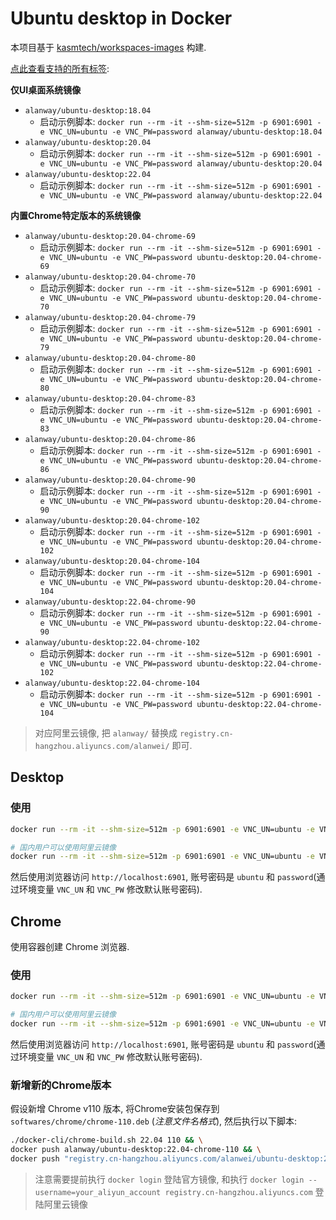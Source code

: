 # Ubuntu desktop in Docker

本项目基于 [kasmtech/workspaces-images](https://github.com/kasmtech/workspaces-images) 构建.

[点此查看支持的所有标签](https://hub.docker.com/r/alanway/ubuntu-desktop/tags):

**仅UI桌面系统镜像**

* `alanway/ubuntu-desktop:18.04`
  * 启动示例脚本: `docker run --rm -it --shm-size=512m -p 6901:6901 -e VNC_UN=ubuntu -e VNC_PW=password alanway/ubuntu-desktop:18.04`
* `alanway/ubuntu-desktop:20.04`
  * 启动示例脚本: `docker run --rm -it --shm-size=512m -p 6901:6901 -e VNC_UN=ubuntu -e VNC_PW=password alanway/ubuntu-desktop:20.04`
* `alanway/ubuntu-desktop:22.04`
  * 启动示例脚本: `docker run --rm -it --shm-size=512m -p 6901:6901 -e VNC_UN=ubuntu -e VNC_PW=password alanway/ubuntu-desktop:22.04`

**内置Chrome特定版本的系统镜像**

* `alanway/ubuntu-desktop:20.04-chrome-69`
  * 启动示例脚本: `docker run --rm -it --shm-size=512m -p 6901:6901 -e VNC_UN=ubuntu -e VNC_PW=password ubuntu-desktop:20.04-chrome-69`
* `alanway/ubuntu-desktop:20.04-chrome-70`
  * 启动示例脚本: `docker run --rm -it --shm-size=512m -p 6901:6901 -e VNC_UN=ubuntu -e VNC_PW=password ubuntu-desktop:20.04-chrome-70`
* `alanway/ubuntu-desktop:20.04-chrome-79`
  * 启动示例脚本: `docker run --rm -it --shm-size=512m -p 6901:6901 -e VNC_UN=ubuntu -e VNC_PW=password ubuntu-desktop:20.04-chrome-79`
* `alanway/ubuntu-desktop:20.04-chrome-80`
  * 启动示例脚本: `docker run --rm -it --shm-size=512m -p 6901:6901 -e VNC_UN=ubuntu -e VNC_PW=password ubuntu-desktop:20.04-chrome-80`
* `alanway/ubuntu-desktop:20.04-chrome-83`
  * 启动示例脚本: `docker run --rm -it --shm-size=512m -p 6901:6901 -e VNC_UN=ubuntu -e VNC_PW=password ubuntu-desktop:20.04-chrome-83`
* `alanway/ubuntu-desktop:20.04-chrome-86`
  * 启动示例脚本: `docker run --rm -it --shm-size=512m -p 6901:6901 -e VNC_UN=ubuntu -e VNC_PW=password ubuntu-desktop:20.04-chrome-86`
* `alanway/ubuntu-desktop:20.04-chrome-90`
  * 启动示例脚本: `docker run --rm -it --shm-size=512m -p 6901:6901 -e VNC_UN=ubuntu -e VNC_PW=password ubuntu-desktop:20.04-chrome-90`
* `alanway/ubuntu-desktop:20.04-chrome-102`
  * 启动示例脚本: `docker run --rm -it --shm-size=512m -p 6901:6901 -e VNC_UN=ubuntu -e VNC_PW=password ubuntu-desktop:20.04-chrome-102`
* `alanway/ubuntu-desktop:20.04-chrome-104`
  * 启动示例脚本: `docker run --rm -it --shm-size=512m -p 6901:6901 -e VNC_UN=ubuntu -e VNC_PW=password ubuntu-desktop:20.04-chrome-104`
* `alanway/ubuntu-desktop:22.04-chrome-90`
  * 启动示例脚本: `docker run --rm -it --shm-size=512m -p 6901:6901 -e VNC_UN=ubuntu -e VNC_PW=password ubuntu-desktop:22.04-chrome-90`
* `alanway/ubuntu-desktop:22.04-chrome-102`
  * 启动示例脚本: `docker run --rm -it --shm-size=512m -p 6901:6901 -e VNC_UN=ubuntu -e VNC_PW=password ubuntu-desktop:22.04-chrome-102`
* `alanway/ubuntu-desktop:22.04-chrome-104`
  * 启动示例脚本: `docker run --rm -it --shm-size=512m -p 6901:6901 -e VNC_UN=ubuntu -e VNC_PW=password ubuntu-desktop:22.04-chrome-104`

> 对应阿里云镜像, 把 `alanway/` 替换成 `registry.cn-hangzhou.aliyuncs.com/alanwei/` 即可.
## Desktop

### 使用

```bash
docker run --rm -it --shm-size=512m -p 6901:6901 -e VNC_UN=ubuntu -e VNC_PW=password alanway/ubuntu-desktop:20.04

# 国内用户可以使用阿里云镜像
docker run --rm -it --shm-size=512m -p 6901:6901 -e VNC_UN=ubuntu -e VNC_PW=password registry.cn-hangzhou.aliyuncs.com/alanwei/ubuntu-desktop:20.04
```

然后使用浏览器访问 `http://localhost:6901`, 账号密码是 `ubuntu` 和 `password`(通过环境变量 `VNC_UN` 和 `VNC_PW` 修改默认账号密码).

## Chrome

使用容器创建 Chrome 浏览器.

### 使用

```bash
docker run --rm -it --shm-size=512m -p 6901:6901 -e VNC_UN=ubuntu -e VNC_PW=password alanway/ubuntu-desktop:20.04-chrome-90

# 国内用户可以使用阿里云镜像
docker run --rm -it --shm-size=512m -p 6901:6901 -e VNC_UN=ubuntu -e VNC_PW=password registry.cn-hangzhou.aliyuncs.com/alanwei/ubuntu-desktop:20.04-chrome-86
```

然后使用浏览器访问 `http://localhost:6901`, 账号密码是 `ubuntu` 和 `password`(通过环境变量 `VNC_UN` 和 `VNC_PW` 修改默认账号密码).



### 新增新的Chrome版本

假设新增 Chrome v110 版本, 将Chrome安装包保存到 `softwares/chrome/chrome-110.deb` (*注意文件名格式*), 然后执行以下脚本:

```bash
./docker-cli/chrome-build.sh 22.04 110 && \
docker push alanway/ubuntu-desktop:22.04-chrome-110 && \
docker push "registry.cn-hangzhou.aliyuncs.com/alanwei/ubuntu-desktop:22.04-chrome-110"
```

> 注意需要提前执行 `docker login` 登陆官方镜像, 和执行 `docker login --username=your_aliyun_account registry.cn-hangzhou.aliyuncs.com` 登陆阿里云镜像

